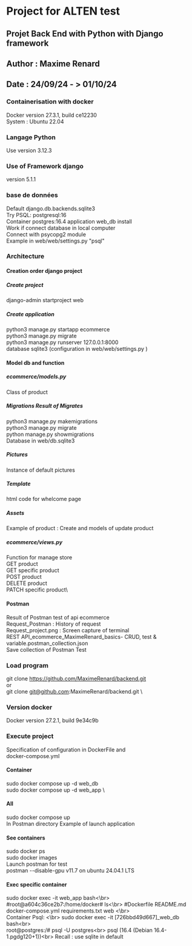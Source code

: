 # Project for ALTEN test
## Projet Back End with Python with Django framework
## Author : Maxime Renard
## Date : 24/09/24 - > 01/10/24

### Containerisation with docker
Docker version 27.3.1, build ce12230\
System : Ubuntu 22.04
### Langage Python 
Use version 3.12.3
### Use of Framework django
version 5.1.1
### base de données 
Default django.db.backends.sqlite3 \
Try PSQL: postgresql:16\
Container postgres:16.4 application web_db install\
Work if connect database in local computer\
Connect with psycopg2 module\
Example in web/web/settings.py "psql"


### Architecture
#### Creation order django project
##### Create project
django-admin startproject web
##### Create application
python3 manage.py startapp ecommerce\
python3 manage.py migrate\
python3 manage.py runserver 127.0.0.1:8000\
database sqlite3 (configuration in web/web/settings.py ) 

####  Model db and function
##### ecommerce/models.py
Class of product
##### Migrations Result of Migrates
python3 manage.py makemigrations\
python3 manage.py migrate\
python manage.py showmigrations\
Database in web/db.sqlite3
##### Pictures 
Instance of default pictures
##### Template
html code for whelcome page
##### Assets
Example of product : Create and models of update product

##### ecommerce/views.py
Function for manage store\
GET product\
GET specific product\
POST product\
DELETE product\
PATCH specific product\ 
#### Postman 
Result of Postman test of api ecommerce\
Request_Postman : History of request\
Request_project.png : Screen capture of terminal\
REST API_ecommerce_MaximeRenard_basics- CRUD, test & variable.postman_collection.json \
Save collection of Postman Test

### Load program
git clone https://github.com/MaximeRenard/backend.git \
or \
git clone git@github.com:MaximeRenard/backend.git \
### Version docker
Docker version 27.2.1, build 9e34c9b
### Execute project
Specification of configuration in DockerFile and \
docker-compose.yml
#### Container
sudo docker compose up -d web_db \
sudo docker compose up -d web_app \ 
#### All
sudo docker compose up\
In Postman directory Example of launch application 
#### See containers
sudo docker ps \
sudo docker images \
Launch postman for test\
postman --disable-gpu v11.7 on ubuntu 24.04.1 LTS
#### Exec specific container
sudo docker exec -it web_app bash<\br> 
#root@a604c36ce2b7:/home/docker# ls<\br\> 
#Dockerfile  README.md  docker-compose.yml  requirements.txt  web <\br>  
Container Psql: <\br> 
sudo docker exec -it [726bbd49d667]_web_db bash<br\>   
root@postgres:/# psql -U postgres<br\> 
psql (16.4 (Debian 16.4-1.pgdg120+1))<br\> 
Recall : use sqlite in default
